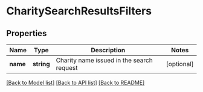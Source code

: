 # CharitySearchResultsFilters

## Properties
Name | Type | Description | Notes
------------ | ------------- | ------------- | -------------
**name** | **string** | Charity name issued in the search request | [optional] 

[[Back to Model list]](../README.md#documentation-for-models) [[Back to API list]](../README.md#documentation-for-api-endpoints) [[Back to README]](../README.md)


